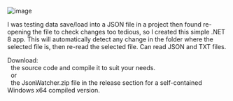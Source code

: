 ![image](https://github.com/user-attachments/assets/e497aa25-7544-464d-b989-a121d9fe104b)

I was testing data save/load into a JSON file in a project then found re-opening the file to check changes too tedious, so I created this simple .NET 8 app.
This will automatically detect any change in the folder where the selected file is, then re-read the selected file.
Can read JSON and TXT files.

Download:  
&nbsp; the source code and compile it to suit your needs.  
&nbsp; or  
&nbsp; the JsonWatcher.zip file in the release section for a self-contained Windows x64 compiled version.
